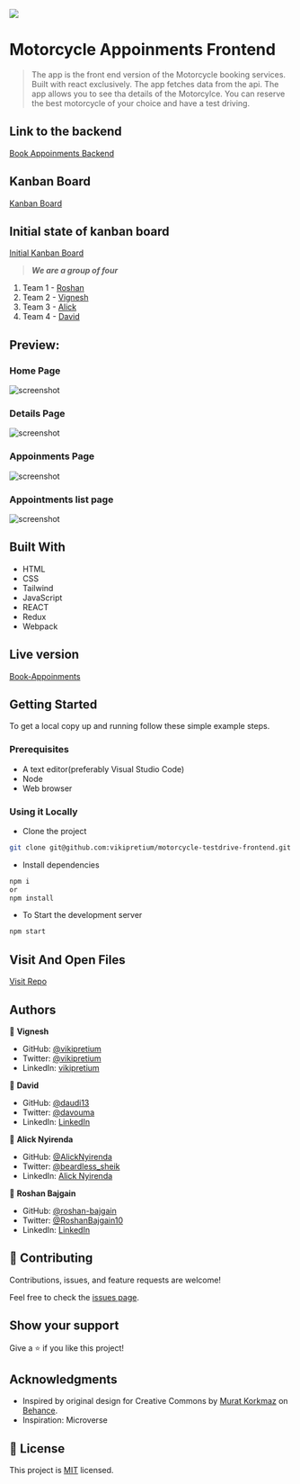 ![](https://img.shields.io/badge/thecodechaser-blueviolet)

# Motorcycle Appoinments Frontend

> The app is the front end version of the Motorcycle booking services. Built with react exclusively. The app fetches data from the api. The app allows you to see tha details of the Motorcylce. You can reserve the best motorcycle of your choice and have a test driving.

## Link to the backend

[Book Appoinments Backend](git@github.com:vikipretium/motorcycle-testdrive-backend.git)

## Kanban Board
[Kanban Board]()

## Initial state of kanban board
[Initial Kanban Board](https://github.com/users/vikipretium/projects/1/views/1)

> ***We are a group of four***
1. Team 1 - [Roshan](https://github.com/roshan-bajgain)
2. Team 2 - [Vignesh](https://github.com/vikipretium)
3. Team 3 - [Alick](https://github.com/Beardless-sheik)
4. Team 4 - [David](https://github.com/daudi13)

## Preview:

### Home Page

![screenshot]()

### Details Page

![screenshot]()

### Appoinments Page

![screenshot]()

### Appointments list page

![screenshot]()

## Built With

- HTML
- CSS
- Tailwind
- JavaScript
- REACT
- Redux
- Webpack

## Live version

[Book-Appoinments]()

## Getting Started

To get a local copy up and running follow these simple example steps.

### Prerequisites
- A text editor(preferably Visual Studio Code)
- Node
- Web browser

### Using it Locally

- Clone the project

```bash 
git clone git@github.com:vikipretium/motorcycle-testdrive-frontend.git

```

- Install dependencies

```bash
npm i 
or
npm install
```
- To Start the development server
```bash
npm start
```

## Visit And Open Files

[Visit Repo](https://github.com/vikipretium/motorcycle-testdrive-frontend)


## Authors

👤 **Vignesh**

- GitHub: [@vikipretium](https://github.com/vikipretium)
- Twitter: [@vikipretium](https://twitter.com/vikipretium)
- LinkedIn: [vikipretium](https://linkedin.com/in/vikipretium)

👤 **David**

- GitHub: [@daudi13](https://github.com/@daudi13)
- Twitter: [@davouma](https://twitter.com/davouma)
- LinkedIn: [LinkedIn](https://linkedin.com/in/linkedinhandle)

👤 **Alick Nyirenda**

- GitHub: [@AlickNyirenda](https://github.com/Beardless-sheik)
- Twitter: [@beardless_sheik](https://twitter.com/Beardless_Sheik)
- LinkedIn: [Alick Nyirenda](https://www.linkedin.com/in/alick-nyirenda/)

👤 **Roshan Bajgain**

- GitHub: [@roshan-bajgain](https://github.com/roshan-bajgain)
- Twitter: [@RoshanBajgain10](https://twitter.com/RoshanBajgain10)
- LinkedIn: [LinkedIn](https://www.linkedin.com/in/roshan-bazgain/)


## 🤝 Contributing

Contributions, issues, and feature requests are welcome!

Feel free to check the [issues page](https://github.com/vikipretium/motorcycle-testdrive-frontend/issues).

## Show your support

Give a ⭐️ if you like this project!

## Acknowledgments

- Inspired by original design for Creative Commons by [Murat Korkmaz](https://www.behance.net/muratk) on [Behance](https://www.behance.net/gallery/26425031/Vespa-Responsive-Redesign).
- Inspiration: Microverse

## 📝 License

This project is [MIT](./LICENSE.md) licensed.
